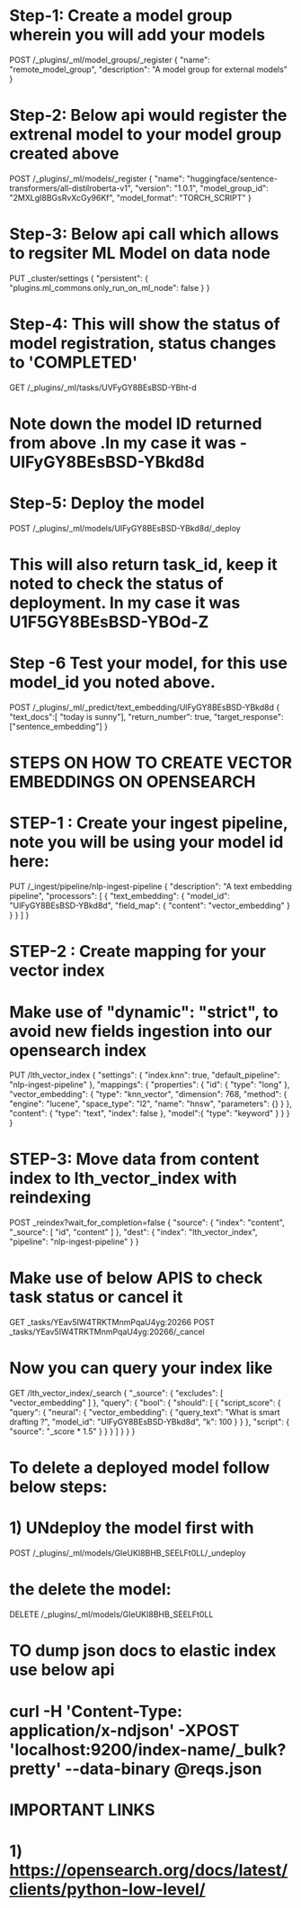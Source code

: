 
# Step-1: Create a model group wherein you will add your models
POST /_plugins/_ml/model_groups/_register
{
  "name": "remote_model_group",
  "description": "A model group for external models"
}

# Step-2: Below api would register the extrenal model to your model group created above
POST /_plugins/_ml/models/_register
{
  "name": "huggingface/sentence-transformers/all-distilroberta-v1",
  "version": "1.0.1",
  "model_group_id": "2MXLgI8BGsRvXcGy96Kf",
  "model_format": "TORCH_SCRIPT"
}

# Step-3: Below api call which allows to regsiter ML Model on data node
PUT _cluster/settings
{
  "persistent": {
    "plugins.ml_commons.only_run_on_ml_node": false
  }
}

# Step-4: This will show the status of model registration, status changes to 'COMPLETED'
GET /_plugins/_ml/tasks/UVFyGY8BEsBSD-YBht-d

# Note down the model ID returned from above .In my case it was - UlFyGY8BEsBSD-YBkd8d

# Step-5: Deploy the model
POST /_plugins/_ml/models/UlFyGY8BEsBSD-YBkd8d/_deploy

# This will also return task_id, keep it noted to check the status of deployment. In my case it was U1F5GY8BEsBSD-YBOd-Z


# Step -6 Test your model, for this use model_id you noted above.

POST /_plugins/_ml/_predict/text_embedding/UlFyGY8BEsBSD-YBkd8d
{
  "text_docs":[ "today is sunny"],
  "return_number": true,
  "target_response": ["sentence_embedding"]
}

# STEPS ON HOW TO CREATE VECTOR EMBEDDINGS ON OPENSEARCH

# STEP-1 : Create your ingest pipeline, note you will be using your model id here:
PUT /_ingest/pipeline/nlp-ingest-pipeline
{
  "description": "A text embedding pipeline",
  "processors": [
    {
      "text_embedding": {
        "model_id": "UlFyGY8BEsBSD-YBkd8d",
        "field_map": {
          "content": "vector_embedding"
        }
      }
    }
  ]
}

# STEP-2 :  Create mapping for your vector index
# Make use of "dynamic": "strict", to avoid new fields ingestion into our opensearch index

PUT /lth_vector_index
{
  "settings": {
    "index.knn": true,
    "default_pipeline": "nlp-ingest-pipeline"
  },
  "mappings": {
    "properties": {
      "id": {
        "type": "long"
      },
      "vector_embedding": {
        "type": "knn_vector",
        "dimension": 768,
        "method": {
          "engine": "lucene",
          "space_type": "l2",
          "name": "hnsw",
          "parameters": {}
        }
      },
      "content": {
        "type": "text",
        "index": false
      },
      "model":{
        "type": "keyword"
      }
    }
  }
}

# STEP-3: Move data from content index to lth_vector_index with reindexing
POST _reindex?wait_for_completion=false
{
  "source": {
    "index": "content",
    "_source": [
      "id",
      "content"
    ]
  },
  "dest": {
    "index": "lth_vector_index",
    "pipeline": "nlp-ingest-pipeline"
  }
}
# Make use of below APIS to check task status or cancel it

GET _tasks/YEav5IW4TRKTMnmPqaU4yg:20266
POST _tasks/YEav5IW4TRKTMnmPqaU4yg:20266/_cancel

# Now you can query your index like

GET /lth_vector_index/_search
{
  "_source": {
    "excludes": [
      "vector_embedding"
    ]
  },
  "query": {
    "bool": {
      "should": [
        {
          "script_score": {
            "query": {
              "neural": {
                "vector_embedding": {
                  "query_text": "What is smart drafting ?",
                  "model_id": "UlFyGY8BEsBSD-YBkd8d",
                  "k": 100
                }
              }
            },
            "script": {
              "source": "_score * 1.5"
            }
          }
        }
      ]
    }
  }
}
# To delete a deployed model follow below steps:
# 1) UNdeploy the model first with 
POST /_plugins/_ml/models/GIeUKI8BHB_SEELFt0LL/_undeploy
# the delete the model: 
DELETE /_plugins/_ml/models/GIeUKI8BHB_SEELFt0LL

# TO dump json docs to elastic index use below api
# curl -H 'Content-Type: application/x-ndjson' -XPOST 'localhost:9200/index-name/_bulk?pretty' --data-binary @reqs.json
# IMPORTANT LINKS
# 1) https://opensearch.org/docs/latest/clients/python-low-level/
